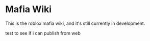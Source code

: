 # Mafia Wiki

This is the roblox mafia wiki, and it's still currently in development.

test to see if i can publish from web
